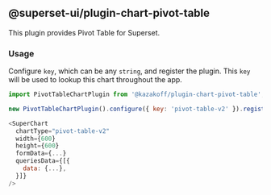 ## @superset-ui/plugin-chart-pivot-table

This plugin provides Pivot Table for Superset.

### Usage

Configure `key`, which can be any `string`, and register the plugin. This `key` will be used to
lookup this chart throughout the app.

```js
import PivotTableChartPlugin from '@kazakoff/plugin-chart-pivot-table';

new PivotTableChartPlugin().configure({ key: 'pivot-table-v2' }).register();
```

```js
<SuperChart
  chartType="pivot-table-v2"
  width={600}
  height={600}
  formData={...}
  queriesData={[{
    data: {...},
  }]}
/>
```
